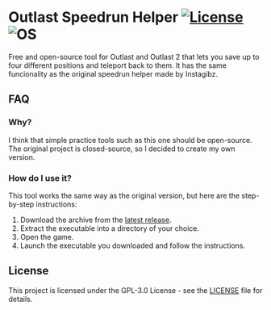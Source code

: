 # Outlast Speedrun Helper [![License](https://img.shields.io/badge/License-GPL3.0-green.svg)](https://github.com/lanylow/outlast-speedrun-helper/blob/main/LICENSE) ![OS](https://img.shields.io/badge/OS-Windows-yellow.svg)

Free and open-source tool for Outlast and Outlast 2 that lets you save up to four different positions and teleport back to them. It has the same funcionality as the original speedrun helper made by Instagibz.

## FAQ

### Why?
I think that simple practice tools such as this one should be open-source. The original project is closed-source, so I decided to create my own version.

### How do I use it?
This tool works the same way as the original version, but here are the step-by-step instructions:
1. Download the archive from the [latest release](https://github.com/lanylow/outlast-speedrun-helper/releases).
2. Extract the executable into a directory of your choice.
3. Open the game.
4. Launch the executable you downloaded and follow the instructions.

## License

This project is licensed under the GPL-3.0 License - see the [LICENSE](https://github.com/lanylow/outlast-speedrun-helper/blob/main/LICENSE) file for details.
